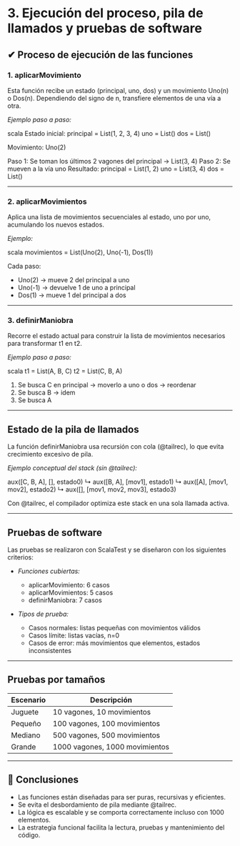 # 3. Ejecución del proceso, pila de llamados y pruebas de software

## ✔ Proceso de ejecución de las funciones

###  1. aplicarMovimiento

Esta función recibe un estado (principal, uno, dos) y un movimiento Uno(n) o Dos(n). Dependiendo del signo de n, transfiere elementos de una vía a otra.

*Ejemplo paso a paso:*

scala
Estado inicial:
principal = List(1, 2, 3, 4)
uno = List()
dos = List()

Movimiento: Uno(2)

Paso 1: Se toman los últimos 2 vagones del principal → List(3, 4)
Paso 2: Se mueven a la vía uno
Resultado:
principal = List(1, 2)
uno = List(3, 4)
dos = List()



---

### 2. aplicarMovimientos

Aplica una lista de movimientos secuenciales al estado, uno por uno, acumulando los nuevos estados.

*Ejemplo:*

scala
movimientos = List(Uno(2), Uno(-1), Dos(1))

Cada paso:
- Uno(2) → mueve 2 del principal a uno
- Uno(-1) → devuelve 1 de uno a principal
- Dos(1) → mueve 1 del principal a dos


---

### 3. definirManiobra

Recorre el estado actual para construir la lista de movimientos necesarios para transformar t1 en t2.

*Ejemplo paso a paso:*

scala
t1 = List(A, B, C)
t2 = List(C, B, A)

1. Se busca C en principal → moverlo a uno o dos → reordenar
2. Se busca B → idem
3. Se busca A


---
## Estado de la pila de llamados

La función definirManiobra usa recursión con cola (@tailrec), lo que evita crecimiento excesivo de pila.

*Ejemplo conceptual del stack (sin @tailrec):*


aux([C, B, A], [], estado0)
↳ aux([B, A], [mov1], estado1)
↳ aux([A], [mov1, mov2], estado2)
↳ aux([], [mov1, mov2, mov3], estado3)


Con @tailrec, el compilador optimiza este stack en una sola llamada activa.

---

##  Pruebas de software

Las pruebas se realizaron con ScalaTest y se diseñaron con los siguientes criterios:

- *Funciones cubiertas:*
  - aplicarMovimiento: 6 casos
  - aplicarMovimientos: 5 casos
  - definirManiobra: 7 casos

- *Tipos de prueba:*
  - Casos normales: listas pequeñas con movimientos válidos
  - Casos límite: listas vacías, n=0
  - Casos de error: más movimientos que elementos, estados inconsistentes

---

##  Pruebas por tamaños

| Escenario | Descripción |
|----------|-------------|
| Juguete | 10 vagones, 10 movimientos |
| Pequeño | 100 vagones, 100 movimientos |
| Mediano | 500 vagones, 500 movimientos |
| Grande | 1000 vagones, 1000 movimientos |

---

## 🧠 Conclusiones

- Las funciones están diseñadas para ser puras, recursivas y eficientes.
- Se evita el desbordamiento de pila mediante @tailrec.
- La lógica es escalable y se comporta correctamente incluso con 1000 elementos.
- La estrategia funcional facilita la lectura, pruebas y mantenimiento del código.
